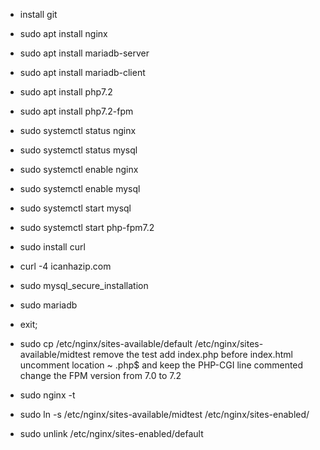 - install git
- sudo apt install nginx
- sudo apt install mariadb-server
- sudo apt install mariadb-client
- sudo apt install php7.2
- sudo apt install php7.2-fpm
- sudo systemctl status nginx
- sudo systemctl status mysql
- sudo systemctl enable nginx
- sudo systemctl enable mysql
- sudo systemctl start mysql
- sudo systemctl start php-fpm7.2
- sudo install curl
- curl -4 icanhazip.com
- sudo mysql_secure_installation
- sudo mariadb
- exit;


- sudo cp /etc/nginx/sites-available/default /etc/nginx/sites-available/midtest
	remove the test
	add index.php before index.html
	uncomment location ~ \.php$ and keep the PHP-CGI line commented change the
	FPM version from 7.0 to 7.2
- sudo nginx -t
- sudo ln -s /etc/nginx/sites-available/midtest /etc/nginx/sites-enabled/
- sudo unlink /etc/nginx/sites-enabled/default
- sudo systemctl reload nginx
- sudo nano /var/www/html/info.php
- access localhost/info.php


- wget http://lionwiki.0o.cz/download/3.2.11/lionwiki-3.2.11.zip
- unzip lionwiki-3.2.11.zip
- cd lionwiki-3.2.11/
- sudo mv /home/erikaheirich/lionwiki-3.2.11 /var/www/html
- access (localhost/lionwiki-3.2.11)
- create wiki



